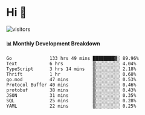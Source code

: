 # Hi 👋
 
![visitors](https://visitor-badge.glitch.me/badge?page_id=sorcererxw.sorcererx)

#### 📊 Monthly Development Breakdown

<!--START_SECTION:waka-->
```text
Go              133 hrs 49 mins ████████▓░ 89.96%
Text            6 hrs           ▒░░░░░░░░░ 4.04%
TypeScript      3 hrs 14 mins   ▒░░░░░░░░░ 2.18%
Thrift          1 hr            ▒░░░░░░░░░ 0.68%
go.mod          47 mins         ▒░░░░░░░░░ 0.53%
Protocol Buffer 40 mins         ▒░░░░░░░░░ 0.46%
protobuf        38 mins         ▒░░░░░░░░░ 0.43%
JSON            31 mins         ▒░░░░░░░░░ 0.35%
SQL             25 mins         ▒░░░░░░░░░ 0.28%
YAML            22 mins         ▒░░░░░░░░░ 0.25%
```
<!--END_SECTION:waka-->
